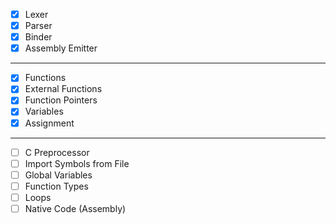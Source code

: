 - [X] Lexer
- [X] Parser
- [X] Binder
- [X] Assembly Emitter

---

- [X] Functions
- [X] External Functions
- [X] Function Pointers
- [X] Variables
- [X] Assignment

---

- [ ] C Preprocessor
- [ ] Import Symbols from File
- [ ] Global Variables
- [ ] Function Types
- [ ] Loops
- [ ] Native Code (Assembly)
